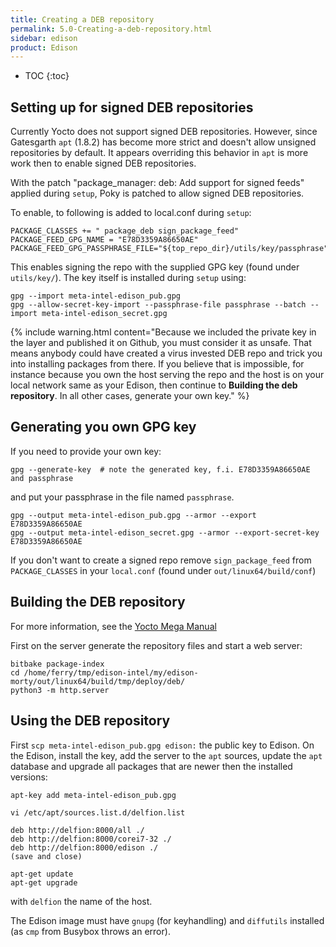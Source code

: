 ```yaml
---
title: Creating a DEB repository
permalink: 5.0-Creating-a-deb-repository.html
sidebar: edison
product: Edison
---
```

* TOC
{:toc}
## Setting up for signed DEB repositories
Currently Yocto does not support signed DEB repositories. However, since Gatesgarth `apt` (1.8.2) has become more strict and doesn't allow unsigned repositories by default. It appears overriding this behavior in `apt` is more work then to enable signed DEB repositories.

With the patch "package_manager: deb: Add support for signed feeds" applied during `setup`, Poky is patched to allow signed DEB repositories.

To enable, to following is added to local.conf during `setup`:
```
PACKAGE_CLASSES += " package_deb sign_package_feed"
PACKAGE_FEED_GPG_NAME = "E78D3359A86650AE"
PACKAGE_FEED_GPG_PASSPHRASE_FILE="${top_repo_dir}/utils/key/passphrase"
```
This enables signing the repo with the supplied GPG key (found under `utils/key/`). The key itself is installed during `setup` using:
```
gpg --import meta-intel-edison_pub.gpg
gpg --allow-secret-key-import --passphrase-file passphrase --batch --import meta-intel-edison_secret.gpg
```
{% include warning.html content="Because we included the private key in the layer and published it on Github, you must consider it as unsafe. That means anybody could have created a virus invested DEB repo and trick you into installing packages from there. If you believe that is impossible, for instance because you own the host serving the repo and the host is on your local network same as your Edison, then continue to **Building the deb repository**. In all other cases, generate your own key." %}

## Generating you own GPG key
If you need to provide your own key:
```
gpg --generate-key  # note the generated key, f.i. E78D3359A86650AE and passphrase
```
and put your passphrase in the file named `passphrase`.
```
gpg --output meta-intel-edison_pub.gpg --armor --export E78D3359A86650AE
gpg --output meta-intel-edison_secret.gpg --armor --export-secret-key E78D3359A86650AE
```

If you don't want to create a signed repo remove `sign_package_feed` from `PACKAGE_CLASSES` in your `local.conf` (found under `out/linux64/build/conf`)

## Building the DEB repository

For more information, see the [Yocto Mega Manual](https://www.yoctoproject.org/docs/2.6/mega-manual/mega-manual.html#using-runtime-package-management)

First on the server generate the repository files and start a web server:
```
bitbake package-index
cd /home/ferry/tmp/edison-intel/my/edison-morty/out/linux64/build/tmp/deploy/deb/
python3 -m http.server

```
## Using the DEB repository
First `scp meta-intel-edison_pub.gpg edison:` the public key to Edison.
On the Edison, install the key, add the server to the `apt` sources, update the `apt` database and upgrade all packages that are newer then the installed versions:
```
apt-key add meta-intel-edison_pub.gpg

vi /etc/apt/sources.list.d/delfion.list

deb http://delfion:8000/all ./
deb http://delfion:8000/corei7-32 ./
deb http://delfion:8000/edison ./
(save and close)

apt-get update
apt-get upgrade
```
with `delfion` the name of the host.

The Edison image must have `gnupg` (for keyhandling) and `diffutils` installed (as `cmp` from Busybox throws an error).
